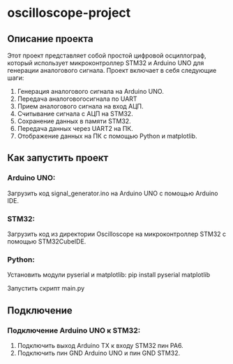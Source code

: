 # oscilloscope-project

## Описание проекта

Этот проект представляет собой простой цифровой осциллограф, который использует микроконтроллер STM32 и Arduino UNO для генерации аналогового сигнала. Проект включает в себя следующие шаги:

1. Генерация аналогового сигнала на Arduino UNO.
2. Передача аналоговогосигнала по UART
3. Прием аналогового сигнала на вход АЦП.
4. Считывание сигнала с АЦП на STM32.
5. Сохранение данных в памяти STM32.
6. Передача данных через UART2 на ПК.
7. Отображение данных на ПК с помощью Python и matplotlib.

## Как запустить проект

### Arduino UNO:

Загрузить код signal_generator.ino на Arduino UNO с помощью Arduino IDE.

### STM32:

Загрузить код из директории Oscilloscope на микроконтроллер STM32 с помощью STM32CubeIDE.

### Python:

Установить модули pyserial и matplotlib: pip install pyserial matplotlib

Запустить скрипт main.py

## Подключение

### Подключение Arduino UNO к STM32:

1. Подключить выход Arduino TX к входу STM32 пин PA6.
2. Подключить пин GND Arduino UNO и пин GND STM32.
